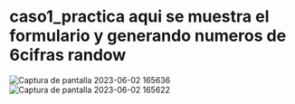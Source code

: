 # caso1_practica aqui se muestra el formulario y generando numeros de 6cifras randow
![Captura de pantalla 2023-06-02 165636](https://github.com/jhojanespinal/caso1_practica/assets/125676314/356a9f7a-1670-4e11-9478-bfa595429160)
![Captura de pantalla 2023-06-02 165622](https://github.com/jhojanespinal/caso1_practica/assets/125676314/eec0e761-4666-4491-934b-302574e9481e)
